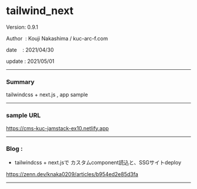 ﻿# tailwind_next

 Version: 0.9.1

 Author  : Kouji Nakashima / kuc-arc-f.com

 date    : 2021/04/30

 update  : 2021/05/01

***
### Summary

tailwindcss + next.js , app sample

***
### sample URL

https://cms-kuc-jamstack-ex10.netlify.app

***
### Blog :
* tailwindcss + next.jsで カスタムcomponent読込と、SSGサイトdeploy

https://zenn.dev/knaka0209/articles/b954ed2e85d3fa

***


